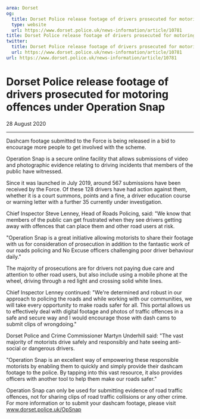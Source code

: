 ```yaml
area: Dorset
og:
  title: Dorset Police release footage of drivers prosecuted for motoring offences under Operation Snap
  type: website
  url: https://www.dorset.police.uk/news-information/article/10781
title: Dorset Police release footage of drivers prosecuted for motoring offences under Operation Snap |
twitter:
  title: Dorset Police release footage of drivers prosecuted for motoring offences under Operation Snap
  url: https://www.dorset.police.uk/news-information/article/10781
url: https://www.dorset.police.uk/news-information/article/10781
```

# Dorset Police release footage of drivers prosecuted for motoring offences under Operation Snap

28 August 2020

* * *

Dashcam footage submitted to the Force is being released in a bid to encourage more people to get involved with the scheme.

Operation Snap is a secure online facility that allows submissions of video and photographic evidence relating to driving incidents that members of the public have witnessed.

Since it was launched in July 2019, around 567 submissions have been received by the Force. Of these 128 drivers have had action against them, whether it is a court summons, points and a fine, a driver education course or warning letter with a further 35 currently under investigation.

Chief Inspector Steve Lenney, Head of Roads Policing, said: "We know that members of the public can get frustrated when they see drivers getting away with offences that can place them and other road users at risk.

"Operation Snap is a great initiative allowing motorists to share their footage with us for consideration of prosecution in addition to the fantastic work of our roads policing and No Excuse officers challenging poor driver behaviour daily."

The majority of prosecutions are for drivers not paying due care and attention to other road users, but also include using a mobile phone at the wheel, driving through a red light and crossing solid white lines.

Chief Inspector Lenney continued: "We're determined and robust in our approach to policing the roads and while working with our communities, we will take every opportunity to make roads safer for all. This portal allows us to effectively deal with digital footage and photos of traffic offences in a safe and secure way and I would encourage those with dash cams to submit clips of wrongdoing."

Dorset Police and Crime Commissioner Martyn Underhill said: "The vast majority of motorists drive safely and responsibly and hate seeing anti-social or dangerous drivers.

"Operation Snap is an excellent way of empowering these responsible motorists by enabling them to quickly and simply provide their dashcam footage to the police. By tapping into this vast resource, it also provides officers with another tool to help them make our roads safer."

Operation Snap can only be used for submitting evidence of road traffic offences, not for sharing clips of road traffic collisions or any other crime.
For more information or to submit your dashcam footage, please visit www.dorset.police.uk/OpSnap
